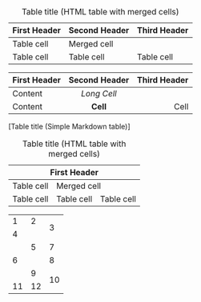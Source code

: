 
<table>
<caption>Table title (HTML table with merged cells)</caption>
    <thead>
        <tr>
            <th>First Header</th>
            <th>Second Header</th>
            <th>Third Header</th>
        </tr>
    </thead>
    <tbody>
        <tr>
            <td>Table cell</td>
            <td colspan="2">Merged cell</td>
        </tr>
        <tr>
            <td>Table cell</td>
            <td>Table cell</td>
            <td>Table cell</td>
        </tr>
    </tbody>
</table>

| First Header | Second Header | Third Header |
| ------------ | :-----------: | -----------: |
| Content      | *Long Cell*                 ||
| Content      | **Cell**      | Cell         |
[Table title (Simple Markdown table)]





<table>
<caption>Table title (HTML table with merged cells)</caption>
    <thead>
        <tr>
            <th colspan="3">First Header</th>
        </tr>
    </thead>
    <tbody>
        <tr>
            <td>Table cell</td>
            <td colspan="2">Merged cell</td>
        </tr>
        <tr>
            <td>Table cell</td>
            <td>Table cell</td>
            <td>Table cell</td>
        </tr>
    </tbody>
</table>




<table>
  <tr>
    <td>1</td>
    <td>2</td>
    <td rowspan="2">3</td>
  </tr>
  <tr>
    <td>4</td>
    <td rowspan="3">5</td>
  </tr>
  <tr>
    <td rowspan="3">6</td>
    <td>7</td>
  </tr>
  <tr>
    <td>8</td>
  </tr>
  <tr>
    <td>9</td>
    <td rowspan="2">10</td>
  </tr>
  <tr>
    <td>11</td>
    <td>12</td>
  </tr>
</table>
